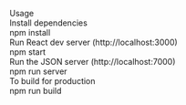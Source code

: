 Usage </br>
Install dependencies</br>
npm install</br>
Run React dev server (http://localhost:3000)</br>
npm start</br>
Run the JSON server (http://localhost:7000)</br>
npm run server</br>
To build for production</br>
npm run build</br>
